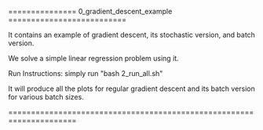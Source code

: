 =============== 0_gradient_descent_example ==========================

It contains an example of gradient descent, its stochastic version, and batch version.

We solve a simple linear regression problem using it.

Run Instructions: simply run "bash 2_run_all.sh"

It will produce all the plots for regular gradient descent and its batch version for various batch sizes.

=====================================================================
